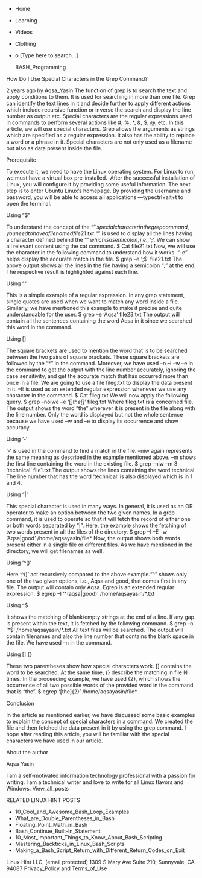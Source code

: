 





















































* Home
* Learning
* Videos
* Clothing
*
  o [Type here to search...]


   BASH_Programming


How Do I Use Special Characters in the Grep Command?

2 years ago
by Aqsa_Yasin
The function of grep is to search the text and apply conditions to them. It is
used for searching in more than one file. Grep can identify the text lines in
it and decide further to apply different actions which include recursive
function or inverse the search and display the line number as output etc.
Special characters are the regular expressions used in commands to perform
several actions like #, %, *, &, $, @, etc. In this article, we will use
special characters. Grep allows the arguments as strings which are specified as
a regular expression. It also has the ability to replace a word or a phrase in
it. Special characters are not only used as a filename but also as data present
inside the file.

Prerequisite

To execute it, we need to have the Linux operating system. For Linux to run, we
must have a virtual box pre-installed.  After the successful installation of
Linux, you will configure it by providing some useful information. The next
step is to enter Ubuntu Linux’s homepage. By providing the username and
password, you will be able to access all applications —typectrl+alt+t to open
the terminal.

Using “$”

To understand the concept of the “$” special character in the grep command, you
need to have a file named file21.txt. “$” is used to display all the lines
having a character defined behind the “$” which is a semicolon, i.e., ‘;$’. We
can show all relevant content using the cat command.
$ Cat file21.txt
Now, we will use the character in the following command to understand how it
works. “-e” helps display the accurate match in the file.
$ grep –e ‘;$’ file21.txt
The above output shows all the lines in the file having a semicolon “;” at the
end. The respective result is highlighted against each line.

Using ‘ ‘

This is a simple example of a regular expression. In any grep statement, single
quotes are used when we want to match any word inside a file. Similarly, we
have mentioned this example to make it precise and quite understandable for the
user.
$ grep –e ‘Aqsa’ file23.txt
The output will contain all the sentences containing the word Aqsa in it since
we searched this word in the command.

Using []

The square brackets are used to mention the word that is to be searched between
the two pairs of square brackets. These square brackets are followed by the “*”
in the command. Moreover, we have used –n –I –w –e in the command to get the
output with the line number accurately, ignoring the case sensitivity, and get
the accurate match that has occurred more than once in a file. We are going to
use a file fileg.txt to display the data present in it. –E is used as an
extended regular expression whenever we use any character in the command.
$ Cat fileg.txt
We will now apply the following query.
$ grep –noiwe –e ‘[]*the[]*’ fileg.txt
Where fileg.txt is a concerned file. The output shows the word “the” wherever
it is present in the file along with the line number. Only the word is
displayed but not the whole sentence because we have used –w and –e to display
its occurrence and show accuracy.

Using ‘-‘

‘-‘ is used in the command to find a match in the file. –niw again represents
the same meaning as described in the example mentioned above. –m shows the
first line containing the word in the existing file.
$ grep –niw –m 3 ‘technical’ file1.txt
The output shows the lines containing the word technical. The line number that
has the word ‘technical’ is also displayed which is in 1 and 4.

Using “|”

This special character is used in many ways. In general, it is used as an OR
operator to make an option between the two given names. In a grep command, it
is used to operate so that it will fetch the record of either one or both words
separated by “|”. Here, the example shows the fetching of two words present in
all the files of the directory.
$ grep –I –E –w ‘Aqsa|good’ /home/aqsayasin/file*
Now, the output shows both words present either in a single file or different
files. As we have mentioned in the directory, we will get filenames as well.

Using ‘^()’

Here ‘^()’ act recursively compared to the above example.“^” shows only one of
the two given options, i.e., Aqsa and good, that comes first in any file. The
output will contain only Aqsa. Egrep is an extended regular expression.
$ egrep –I ‘^(aqsa|good)’ /home/aqsayasin/*.txt

Using ^$

It shows the matching of blank/empty strings at the end of a line. If any gap
is present within the text, it is fetched by the following command.
$ grep –n ‘^$’ /home/aqsayasin/*.txt
All text files will be searched. The output will contain filenames and also the
line number that contains the blank space in the file. We have used –n in the
command.

Using [] {}

These two parentheses show how special characters work. [] contains the word to
be searched. At the same time, {} describe the matching in file N times. In the
proceeding example, we have used {2}, which shows the occurrence of all two
possible words of the provided word in the command that is “the”.
$ egrep ‘[the]{2}’ /home/aqsayasin/file*

Conclusion

In the article as mentioned earlier, we have discussed some basic examples to
explain the concept of special characters in a command. We created the file and
then fetched the data present in it by using the grep command. I hope after
reading this article, you will be familiar with the special characters we have
used in our article.


About the author


Aqsa Yasin

I am a self-motivated information technology professional with a passion for
writing. I am a technical writer and love to write for all Linux flavors and
Windows.
View_all_posts

RELATED LINUX HINT POSTS


* 10_Cool_and_Awesome_Bash_Loop_Examples
* What_are_Double_Parentheses_in_Bash
* Floating_Point_Math_in_Bash
* Bash_Continue_Built-In_Statement
* 10_Most_Important_Things_to_Know_About_Bash_Scripting
* Mastering_Backticks_in_Linux_Bash_Scripts
* Making_a_Bash_Script_Return_with_Different_Return_Codes_on_Exit

Linux Hint LLC, [email protected]
1309 S Mary Ave Suite 210, Sunnyvale, CA 94087
 Privacy_Policy and Terms_of_Use
